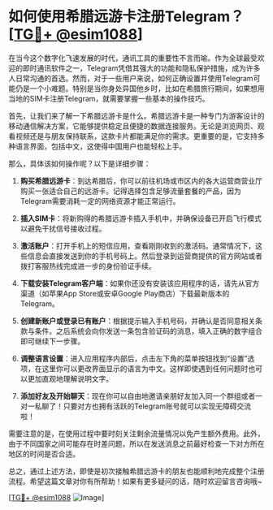 # 如何使用希腊远游卡注册Telegram？[[TG💪+ @esim1088](https://t.me/s/esim1088)]

在当今这个数字化飞速发展的时代，通讯工具的重要性不言而喻。作为全球最受欢迎的即时通讯软件之一，Telegram凭借其强大的功能和隐私保护措施，成为许多人日常沟通的首选。然而，对于一些用户来说，如何正确设置并使用Telegram可能仍是一个小难题。特别是当你身处异国他乡时，比如在希腊旅行期间，如果想用当地的SIM卡注册Telegram，就需要掌握一些基本的操作技巧。

首先，让我们来了解一下希腊远游卡是什么。希腊远游卡是一种专门为游客设计的移动通信解决方案，它能够提供稳定且便捷的数据连接服务。无论是浏览网页、观看视频还是与朋友保持联系，这款卡片都能满足你的需求。更重要的是，它支持多种语言界面，包括中文，这使得中国用户也能轻松上手。

那么，具体该如何操作呢？以下是详细步骤：

1. **购买希腊远游卡**：到达希腊后，你可以前往机场或市区内的各大运营商营业厅购买一张适合自己的远游卡。记得选择包含足够流量套餐的产品，因为Telegram需要消耗一定的网络资源才能正常运行。

2. **插入SIM卡**：将新购得的希腊远游卡插入手机中，并确保设备已开启飞行模式以避免干扰信号接收过程。

3. **激活账户**：打开手机上的短信应用，查看刚刚收到的激活码。通常情况下，这些信息会直接发送到你的手机号码上。然后登录到运营商提供的官方网站或者拨打客服热线完成进一步的身份验证手续。

4. **下载安装Telegram客户端**：如果你还没有安装该应用程序的话，请先从官方渠道（如苹果App Store或安卓Google Play商店）下载最新版本的Telegram。

5. **创建新账户或登录已有账户**：根据提示输入手机号码，并确认是否同意相关条款与条件。之后系统会向你发送一条包含验证码的消息，填入正确的数字组合即可继续下一步骤。

6. **调整语言设置**：进入应用程序内部后，点击左下角的菜单按钮找到“设置”选项，在这里你可以更改界面显示的语言为中文。这样即使遇到任何问题时也可以更加直观地理解说明文字。

7. **添加好友及开始聊天**：现在你可以自由地邀请亲朋好友加入同一个群组或者一对一私聊了！只要对方也拥有活跃的Telegram账号就可以实现无障碍交流啦！

需要注意的是，在使用过程中要时刻关注剩余流量情况以免产生额外费用。此外，由于不同国家之间可能存在时差问题，所以在发送消息之前最好检查一下对方所在地区的时间是否合适。

总之，通过上述方法，即使是初次接触希腊远游卡的朋友也能顺利地完成整个注册流程。希望这篇文章对你有所帮助！如果有更多疑问的话，随时欢迎留言咨询哦~

[[TG💪+ @esim1088](https://t.me/s/esim1088) ![Image](https://i.postimg.cc/4NQfJmqS/Snipaste-2025-05-13-00-14-12.png)]